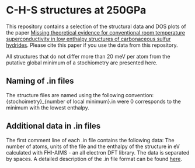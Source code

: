 # C-H-S structures at 250GPa
This repository contains a selection of the structural data and DOS plots of the paper [Missing theoretical evidence for conventional room temperature superconductivity in low enthalpy structures of
carbonaceous sulfur hydrides](https://journals.aps.org/prmaterials/abstract/10.1103/PhysRevMaterials.6.014801). Please cite this paper if you use the data from this repository.

All structures that do not differ more than 20 meV per atom from the putative global minimum
of a stochiometry are presented here.

## Naming of .in files
The structure files are named using the following convention:
{stochoimetry}_{number of local minimum}.in were 0 corresponds to the minimum with the lowest enthalpy.
## Additional data in .in files
The first comment line of each .in file contains the following data:
The number of atoms, units of the file and the enthalpy of the structure in eV calculated
with FHI-AIMS - an all electron DFT library. The data is separated by spaces. A detailed
description of the .in file format can be found [here](https://ndownloader.figshare.com/files/22871930 ".in file format").
